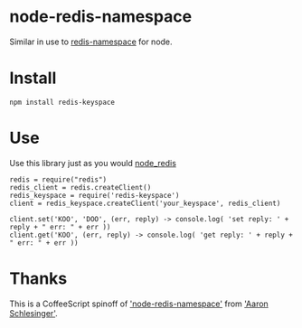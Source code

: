 # node-redis-namespace
Similar in use to [redis-namespace](https://github.com/defunkt/redis-namespace) for node.

# Install
	npm install redis-keyspace

# Use
Use this library just as you would [node_redis](https://github.com/mranney/node_redis)
    
    redis = require("redis")
    redis_client = redis.createClient()
    redis_keyspace = require('redis-keyspace')
    client = redis_keyspace.createClient('your_keyspace', redis_client)
    
    client.set('KOO', 'DOO', (err, reply) -> console.log( 'set reply: ' + reply + " err: " + err ))
    client.get('KOO', (err, reply) -> console.log( 'get reply: ' + reply + " err: " + err ))

# Thanks
This is a CoffeeScript spinoff of ['node-redis-namespace'](https://github.com/arschles/node-redis-namespace) from ['Aaron Schlesinger'](https://github.com/arschles).
